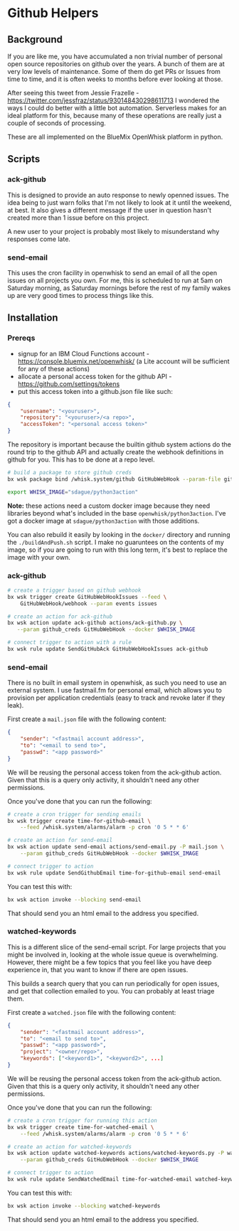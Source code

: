 # Github Helpers #

## Background ##

If you are like me, you have accumulated a non trivial number of
personal open source repositories on github over the years. A bunch of
them are at very low levels of maintenance. Some of them do get PRs or
Issues from time to time, and it is often weeks to months before ever
looking at those.

After seeing this tweet from Jessie Frazelle -
https://twitter.com/jessfraz/status/930148430298611713 I wondered the
ways I could do better with a little bot automation. Serverless makes
for an ideal platform for this, because many of these operations are
really just a couple of seconds of processing.

These are all implemented on the BlueMix OpenWhisk platform in
python.

## Scripts ##

### ack-github ###

This is designed to provide an auto response to newly openned
issues. The idea being to just warn folks that I'm not likely to look
at it until the weekend, at best. It also gives a different message if
the user in question hasn't created more than 1 issue before on this
project.

A new user to your project is probably most likely to misunderstand
why responses come late.

### send-email ###

This uses the cron facility in openwhisk to send an email of all the
open issues on all projects you own. For me, this is scheduled to run
at 5am on Saturday morning, as Saturday mornings before the rest of my
family wakes up are very good times to process things like this.

## Installation ##

### Prereqs ###

* signup for an IBM Cloud Functions account -
  https://console.bluemix.net/openwhisk/ (a Lite account will be
  sufficient for any of these actions)
* allocate a personal access token for the github API -
  https://github.com/settings/tokens
* put this access token into a github.json file like such:

```json
{
    "username": "<youruser>",
    "repository": "<youruser>/<a repo>",
    "accessToken": "<personal access token>"
}
```

The repository is important because the builtin github system actions
do the round trip to the github API and actually create the webhook
definitions in github for you. This has to be done at a repo level.

```bash
# build a package to store github creds
bx wsk package bind /whisk.system/github GitHubWebHook --param-file github.json

export WHISK_IMAGE="sdague/python3action"
```

**Note:** these actions need a custom docker image because they need
libraries beyond what's included in the base
``openwhisk/python3action``. I've got a docker image at
``sdague/python3action`` with those additions.

You can also rebuild it easily by looking in the ``docker/`` directory
and running the ``./buildAndPush.sh`` script. I make no guaruntees on
the contents of my image, so if you are going to run with this long
term, it's best to replace the image with your own.


### ack-github ###

```bash
# create a trigger based on github webhook
bx wsk trigger create GitHubWebHookIssues --feed \
    GitHubWebHook/webhook --param events issues

# create an action for ack-github
bx wsk action update ack-github actions/ack-github.py \
   --param github_creds GitHubWebHook --docker $WHISK_IMAGE

# connect trigger to action with a rule
bx wsk rule update SendGitHubAck GitHubWebHookIssues ack-github

```

### send-email ###

There is no built in email system in openwhisk, as such you need to
use an external system. I use fastmail.fm for personal email, which
allows you to provision per application credentials (easy to track and
revoke later if they leak).

First create a ``mail.json`` file with the following content:

```json
{
    "sender": "<fastmail account address>",
    "to": "<email to send to>",
    "passwd": "<app password>"
}

```

We will be reusing the personal access token from the ack-github
action. Given that this is a query only activity, it shouldn't need
any other permissions.

Once you've done that you can run the following:

```bash
# create a cron trigger for sending emails
bx wsk trigger create time-for-github-email \
    --feed /whisk.system/alarms/alarm -p cron '0 5 * * 6'

# create an action for send-email
bx wsk action update send-email actions/send-email.py -P mail.json \
    --param github_creds GitHubWebHook --docker $WHISK_IMAGE

# connect trigger to action
bx wsk rule update SendGithubEmail time-for-github-email send-email
```

You can test this with:

```bash
bx wsk action invoke --blocking send-email
```

That should send you an html email to the address you specified.

### watched-keywords ###

This is a different slice of the send-email script. For large projects
that you might be involved in, looking at the whole issue queue is
overwhelming. However, there might be a few topics that you feel like
you have deep experience in, that you want to know if there are open
issues.

This builds a search query that you can run periodically for open
issues, and get that collection emailed to you. You can probably at
least triage them.

First create a ``watched.json`` file with the following content:

```json
{
    "sender": "<fastmail account address>",
    "to": "<email to send to>",
    "passwd": "<app password>",
    "project": "<owner/repo>",
    "keywords": ["<keyword1>", "<keyword2>", ...]
}

```

We will be reusing the personal access token from the ack-github
action. Given that this is a query only activity, it shouldn't need
any other permissions.

Once you've done that you can run the following:

```bash
# create a cron trigger for running this action
bx wsk trigger create time-for-watched-email \
    --feed /whisk.system/alarms/alarm -p cron '0 5 * * 6'

# create an action for watched-keywords
bx wsk action update watched-keywords actions/watched-keywords.py -P watched.json \
    --param github_creds GitHubWebHook --docker $WHISK_IMAGE

# connect trigger to action
bx wsk rule update SendWatchedEmail time-for-watched-email watched-keywords
```

You can test this with:

```bash
bx wsk action invoke --blocking watched-keywords
```

That should send you an html email to the address you specified.
